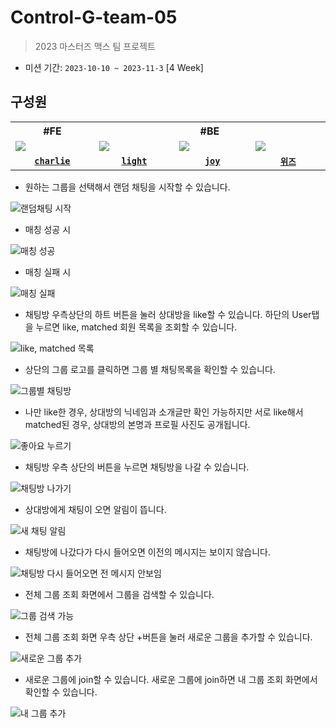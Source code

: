 # Control-G-team-05
> 2023 마스터즈 맥스 팀 프로젝트
- 미션 기간: `2023-10-10 ~ 2023-11-3` [4 Week]

## 구성원

<table>
  <tr>
    <th colspan="1">#FE</th>
    <th colspan="3">#BE</th>
  </tr>
  <tr>
    <td width="150">
      <img src="https://avatars.githubusercontent.com/u/98310007?v=4" />
    </td>
    <td width="150">
      <img src="https://avatars.githubusercontent.com/u/100547825?v=4" />
    <td width="150">
      <img src="https://avatars.githubusercontent.com/u/121915790?v=4" />
    </td>
    <td width="150">
      <img src="https://avatars.githubusercontent.com/u/108439935?v=4" />
    </td>
  </tr>
  <tr>
    <td align="center">
      <code><a href="https://github.com/CDBchan"><strong>charlie</strong></a></code>
    </td>
    <td align="center">
      <code><a href="https://github.com/DOEKYONG"><strong>light</strong></a></code>
    </td>
    <td align="center">
      <code><a href="https://github.com/he2joojo"><strong>joy</strong></a></code>
    </td>
    <td align="center">
      <code><a href="https://github.com/Jeongwisdom"><strong>위즈</strong></a></code>
    </td>
  </tr>
</table>

- 원하는 그룹을 선택해서 랜덤 채팅을 시작할 수 있습니다.

![랜덤채팅 시작](https://github.com/codesquad-members-2023/Control-G-team-05/assets/121915790/50a4c1a7-10ae-4723-9d6e-64542fb7c4cf)

- 매칭 성공 시
  
![매칭 성공](https://github.com/codesquad-members-2023/Control-G-team-05/assets/121915790/cf8ae4c5-b1e4-4168-9523-367fb76c0ce0)

- 매칭 실패 시

![매칭 실패](https://github.com/codesquad-members-2023/Control-G-team-05/assets/121915790/f1217e7a-a866-4850-81f5-5a3a965f9c70)

- 채팅방 우측상단의 하트 버튼을 눌러 상대방을 like할 수 있습니다. 하단의 User탭을 누르면 like, matched 회원 목록을 조회할 수 있습니다.
  
![like, matched 목록](https://github.com/codesquad-members-2023/Control-G-team-05/assets/121915790/d9818b16-d0fc-47d8-94ae-1bdaa0014141)

- 상단의 그룹 로고를 클릭하면 그룹 별 채팅목록을 확인할 수 있습니다.

![그룹별 채팅방](https://github.com/codesquad-members-2023/Control-G-team-05/assets/121915790/ff0d909a-bc43-4fb0-a953-83807a6befd6)

- 나만 like한 경우, 상대방의 닉네임과 소개글만 확인 가능하지만 서로 like해서 matched된 경우, 상대방의 본명과 프로필 사진도 공개됩니다.

![좋아요 누르기](https://github.com/codesquad-members-2023/Control-G-team-05/assets/121915790/9fd90ee1-3739-46ed-a95b-b67a94d14649)

- 채팅방 우측 상단의 버튼을 누르면 채팅방을 나갈 수 있습니다.

![채팅방 나가기](https://github.com/codesquad-members-2023/Control-G-team-05/assets/121915790/eb809067-3edb-45dd-860a-bcdb671b71c1)

- 상대방에게 채팅이 오면 알림이 뜹니다.

![새 채팅 알림](https://github.com/codesquad-members-2023/Control-G-team-05/assets/121915790/085d8afa-b7c5-439c-aa3f-0ea58047e6c0)

- 채팅방에 나갔다가 다시 들어오면 이전의 메시지는 보이지 않습니다.

![채팅방 다시 들어오면 전 메시지 안보임](https://github.com/codesquad-members-2023/Control-G-team-05/assets/121915790/e1cebb6c-fe35-4a6d-acdc-b1a339f5af50)

- 전체 그룹 조회 화면에서 그룹을 검색할 수 있습니다.

![그룹 검색 가능](https://github.com/codesquad-members-2023/Control-G-team-05/assets/121915790/df715756-e395-47a5-91e7-49b6209944a6)

- 전체 그룹 조회 화면 우측 상단 +버튼을 눌러 새로운 그룹을 추가할 수 있습니다.

![새로운 그룹 추가](https://github.com/codesquad-members-2023/Control-G-team-05/assets/121915790/5be61fcd-8710-43fd-98f3-fe2162108f2a)

- 새로운 그룹에 join할 수 있습니다. 새로운 그룹에 join하면 내 그룹 조회 화면에서 확인할 수 있습니다.

![내 그룹 추가](https://github.com/codesquad-members-2023/Control-G-team-05/assets/121915790/ef1c22ae-83a4-4f01-94e1-85c999ca65ea)
